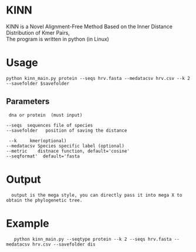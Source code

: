 # KINN

KINN is a Novel Alignment-Free Method Based on the Inner Distance Distribution of Kmer Pairs,  
The program is written in python (in Linux)

# Usage  

    python kinn_main.py protein --seqs hrv.fasta --medatacsv hrv.csv --k 2 --savefolder $savefolder
  
  ## Parameters   
  
     dna or protein  (must input)   
     
    --seqs  sequences file of species  
    --savefolder   position of saving the distance  
  
     --k     kmer(optional)  
    --medatacsv Species specific label (optional)   
    --metric    distnace function, default='cosine'
    --seqformat'  default='fasta  
    
   # Output 
   
      output is the mega style, you can directly pass it into mega X to obtain the phylogenetic tree.
      
   # Example  
      
       python kinn_main.py --seqtype protein --k 2 --seqs hrv.fasta --medatacsv hrv.csv --savefolder dis
      
      
   
